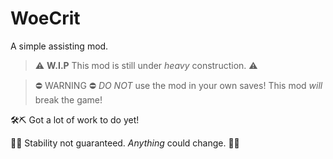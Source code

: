 # WoeCrit
A simple assisting mod.

> ⚠️ __W.I.P__ This mod is still under _heavy_ construction. ⚠️

> ⛔ WARNING ⛔
> _DO NOT_ use the mod in your own saves! This mod _will_ break the game!

🛠️⛏️ Got a lot of work to do yet!

🚧🚧 Stability not guaranteed. _Anything_ could change. 🚧🚧
